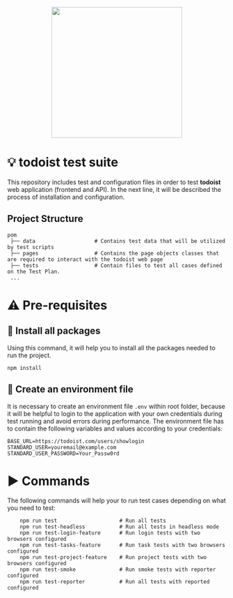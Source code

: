 <p align="center">
  <img width="300" height="300" src="https://www.drupal.org/files/wizeline-isotype%402x%20%282%29.png">
</p>

# :bulb: todoist test suite
This repository includes test and configuration files in order to test **todoist** web application (frontend and API). In the next line, it will be described the process of installation and configuration.

## Project Structure 

```
pom
 ├── data                   # Contains test data that will be utilized by test scripts
 ├── pages                  # Contains the page objects classes that are required to interact with the todoist web page
 ├── tests                  # Contain files to test all cases defined on the Test Plan.
 ...
```
# :warning: Pre-requisites

## :pencil: Install all packages
Using this command, it will help you to install all the packages needed to run the project.
```
npm install
```

## :pencil: Create an environment file
It is necessary to create an environment file `.env` within root folder, because it will be helpful to login to the application with your own credentials during test running and avoid errors during performance.
The environment file has to contain the following variables and values according to your credentials:
```
BASE_URL=https://todoist.com/users/showlogin
STANDARD_USER=youremail@example.com
STANDARD_USER_PASSWORD=Your_Passw0rd
```

# :arrow_forward: Commands
The following commands will help your to run test cases depending on what you need to test:
```
    npm run test                    # Run all tests
    npm run test-headless           # Run all tests in headless mode
    npm run test-login-feature      # Run login tests with two browsers configured
    npm run test-tasks-feature      # Run task tests with two browsers configured
    npm run test-project-feature    # Run project tests with two browsers configured
    npm run test-smoke              # Run smoke tests with reporter configured
    npm run test-reporter           # Run all tests with reported configured
```
